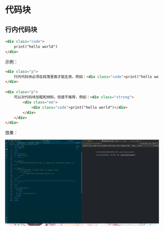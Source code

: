 # 代码块

## 行内代码块

```html
<div class="code">
    print("hello world")
</div>
```

示例：

```html
<div class="p">
    行内代码块必须在段落里面才能生效，例如：<div class="code">print("hello world")</div>
</div>

<div class="p">
    可以对代码块加粗和倾斜，但是不推荐，例如：<div class="strong">
        <div class="em">
            <div class="code">print("hello world")</div>
        </div>
    </div>
</div>
```

效果：

![alt text](./images/image-6.png)
